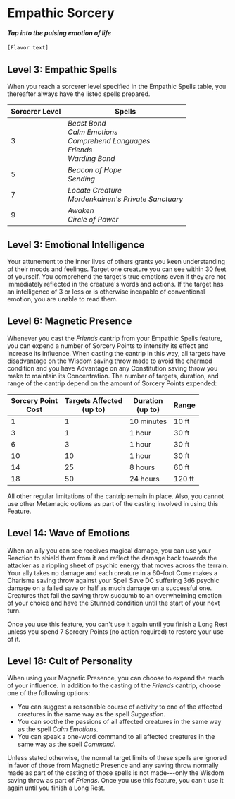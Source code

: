 
# Empathic Sorcery
#### *Tap into the pulsing emotion of life*
`[Flavor text]`

## Level 3: Empathic Spells
When you reach a sorcerer level specified in the Empathic Spells table, you thereafter always have the listed spells prepared.

|  Sorcerer Level | Spells  |
|--|--|
| 3 | *Beast Bond*<br/> *Calm Emotions*<br/> *Comprehend Languages*<br/> *Friends*<br/> *Warding Bond*<br/> |
| 5 | *Beacon of Hope*<br/> *Sending*<br/>  |
| 7 | *Locate Creature*<br/> *Mordenkainen's Private Sanctuary*<br/>  |
| 9 | *Awaken*<br/> *Circle of Power*<br/>  |

## Level 3: Emotional Intelligence
Your attunement to the inner lives of others grants you keen understanding of their moods and feelings. Target one creature you can see within 30 feet of yourself. You comprehend the target's true emotions even if they are not immediately reflected in the creature's words and actions. If the target has an intelligence of 3 or less or is otherwise incapable of conventional emotion, you are unable to read them.


## Level 6: Magnetic Presence
Whenever you cast the *Friends* cantrip from your Empathic Spells feature, you can expend a number of Sorcery Points to intensify its effect and increase its influence. When casting the cantrip in this way, all targets have disadvantage on the Wisdom saving throw made to avoid the charmed condition and you have Advantage on any Constitution saving throw you make to maintain its Concentration. The number of targets, duration, and range of the cantrip depend on the amount of Sorcery Points expended:

| Sorcery Point<br/>Cost | Targets Affected<br/>(up to)| Duration<br/>(up to) | Range |
|---|---|---|---|
| 1 | 1 | 10 minutes | 10 ft |
| 3 | 1 | 1 hour | 30 ft |
| 6 | 3 | 1 hour | 30 ft |
| 10 | 10 | 1 hour | 30 ft|
| 14 | 25 | 8 hours | 60 ft |
| 18 | 50 | 24 hours | 120 ft |

All other regular limitations of the cantrip remain in place. Also, you cannot use other Metamagic options as part of the casting involved in using this Feature. 


## Level 14: Wave of Emotions
When an ally you can see receives magical damage, you can use your Reaction to shield them from it and reflect the damage back towards the attacker as a rippling sheet of psychic energy that moves across the terrain. Your ally takes no damage and each creature in a 60-foot Cone makes a Charisma saving throw against your Spell Save DC suffering 3d6 psychic damage on a failed save or half as much damage on a successful one. Creatures that fail the saving throw succumb to an overwhelming emotion of your choice and have the Stunned condition until the start of your next turn.

Once you use this feature, you can't use it again until you finish a Long Rest unless you spend 7 Sorcery Points (no action required) to restore your use of it.


## Level 18: Cult of Personality
When using your Magnetic Presence, you can choose to expand the reach of your influence. In addition to the casting of the *Friends* cantrip, choose one of the following options:

 - You can suggest a reasonable course of activity to one of the affected creatures in the same way as the spell *Suggestion*.
 - You can soothe the passions of all affected creatures in the same way as the spell *Calm Emotions*.
 - You can speak a one-word command to all affected creatures in the same way as the spell *Command*.

Unless stated otherwise, the normal target limits of these spells are ignored in favor of those from Magnetic Presence and any saving throw normally made as part of the casting of those spells is not made---only the Wisdom saving throw as part of *Friends*. Once you use this feature, you can't use it again until you finish a Long Rest.
